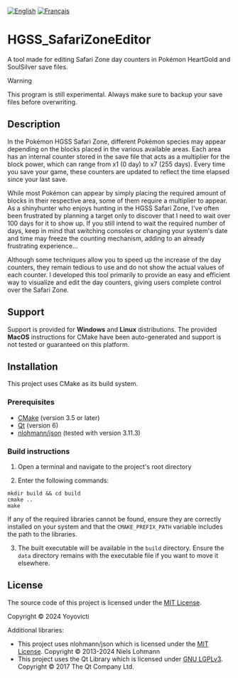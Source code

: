 [![English](https://img.shields.io/badge/EN-B31942)](README.md)
[![Français](https://img.shields.io/badge/FR-002654)](README.fr.md)

# HGSS_SafariZoneEditor
A tool made for editing Safari Zone day counters in Pokémon HeartGold and SoulSilver save files.

> [!WARNING]
> This program is still experimental. Always make sure to backup your save files before overwriting.

## Description
In the Pokémon HGSS Safari Zone, different Pokémon species may appear depending on the blocks placed in the various available areas. Each area has an internal counter stored in the save file that acts as a multiplier for the block power, which can range from x1 (0 day) to x7 (255 days). Every time you save your game, these counters are updated to reflect the time elapsed since your last save.

While most Pokémon can appear by simply placing the required amount of blocks in their respective area, some of them require a multiplier to appear. As a shinyhunter who enjoys hunting in the HGSS Safari Zone, I've often been frustrated by planning a target only to discover that I need to wait over 100 days for it to show up. If you still intend to wait the required number of days, keep in mind that switching consoles or changing your system's date and time may freeze the counting mechanism, adding to an already frustrating experience...

Although some techniques allow you to speed up the increase of the day counters, they remain tedious to use and do not show the actual values of each counter. I developed this tool primarily to provide an easy and efficient way to visualize and edit the day counters, giving users complete control over the Safari Zone.

## Support
Support is provided for **Windows** and **Linux** distributions. The provided **MacOS** instructions for CMake have been auto-generated and support is not tested or guaranteed on this platform.

## Installation
This project uses CMake as its build system.

### Prerequisites
- [CMake](https://cmake.org/) (version 3.5 or later)
- [Qt](https://www.qt.io/) (version 6)
- [nlohmann/json](https://github.com/nlohmann/json) (tested with version 3.11.3)

### Build instructions
1. Open a terminal and navigate to the project's root directory

2. Enter the following commands:
```
mkdir build && cd build
cmake ..
make
```
If any of the required libraries cannot be found, ensure they are correctly installed on your system and that the ```CMAKE_PREFIX_PATH``` variable includes the path to the libraries.

3. The built executable will be available in the ```build``` directory. Ensure the ```data``` directory remains with the executable file if you want to move it elsewhere.

## License
The source code of this project is licensed under the [MIT License](LICENSE.MIT).

Copyright © 2024 Yoyovicti

Additional libraries:
- This project uses nlohmann/json which is licensed under the [MIT License](LICENSE.MIT). Copyright © 2013-2024 Niels Lohmann
- This project uses the Qt Library which is licensed under [GNU LGPLv3](LICENSE.LGPL). Copyright © 2017 The Qt Company Ltd.
